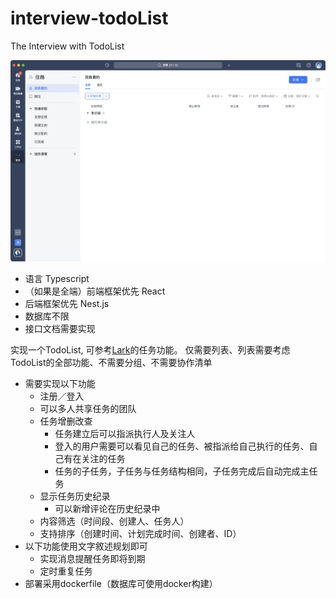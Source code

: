 # interview-todoList
The Interview with TodoList

![](./WX20230319-183919@2x.png)

- 语言 Typescript
- （如果是全端）前端框架优先 React
- 后端框架优先 Nest.js
- 数据库不限
- 接口文档需要实现

实现一个TodoList, 可参考[Lark](https://www.larksuite.com/)的任务功能。
仅需要列表、列表需要考虑TodoList的全部功能、不需要分组、不需要协作清单
- 需要实现以下功能
  - 注册／登入
  - 可以多人共享任务的团队
  - 任务增删改查
    - 任务建立后可以指派执行人及关注人
    - 登入的用户需要可以看见自己的任务、被指派给自己执行的任务、自己有在关注的任务
    - 任务的子任务，子任务与任务结构相同，子任务完成后自动完成主任务
  - 显示任务历史纪录
    - 可以新增评论在历史纪录中
  - 内容筛选（时间段、创建人、任务人）
  - 支持排序（创建时间、计划完成时间、创建者、ID）
- 以下功能使用文字敘述规划即可
  - 实现消息提醒任务即将到期
  - 定时重复任务
- 部署采用dockerfile（数据库可使用docker构建）
